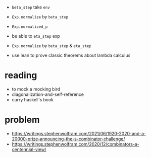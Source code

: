 - `beta_step` take `env`

- `Exp.normalize` by `beta_step`

- `Exp.normalized_p`

- be able to `eta_step` exp

- `Exp.normalize` by `beta_step` & `eta_step`

- use lean to prove classic theorems about lambda calculus

# reading

- to mock a mocking bird
- diagonalization-and-self-reference
- curry haskell's book

# problem

- https://writings.stephenwolfram.com/2021/06/1920-2020-and-a-20000-prize-announcing-the-s-combinator-challenge/
- https://writings.stephenwolfram.com/2020/12/combinators-a-centennial-view/
